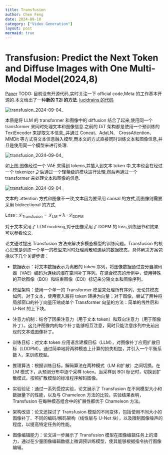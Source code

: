 ```yaml
---
title: Transfusion
author: Chen Feng
date: 2024-09-18
category: ["Video Generation"]
layout: post
mermaid: true
---
```


# Transfusion: Predict the Next Token and Diffuse Images with One Multi-Modal Model(2024,8)

[Paper](https://www.arxiv.org/abs/2408.11039)
TODO: 目前没有开源代码,实时关注一下 official code,Meta 的工作基本开源的.本文给出了一种**新的 T2I 的方法**.
[lucidrains 的代码](https://github.com/lucidrains/transfusion-pytorch)

![transfusion_2024-09-04_](https://img-blog.csdnimg.cn/img_convert/06202828102e960b817749002511f009.png)

本质是将 LLM 的 transformer 和图像中的 diffusion 结合了起来,使用同一个 transformer 来同时处理文本和图像信息.之前的 DiT 架构都是使用一个预训练的 TextEncoder 来提取文本信息,,并通过 Concat、AdaLN、
CrossAttention、MMDit 等方式将文本信息融入模型,而本文的方式直接同时训练文本和图像信息,并且是使用同一个模型来进行处理.

![transfusion_2024-09-04_](https://img-blog.csdnimg.cn/img_convert/98d230d4e3d67b104ebc0e24724b263d.png)

如上图,图像经过一个 VAE 来得到 tokens,并插入到文本 token 中,文本也会在经过一个 tokenizer 之后通过一个轻量级的模块进行处理,然后再通过一个 transformer 来处理文本和图像的信息.

![transfusion_2024-09-04_](https://img-blog.csdnimg.cn/img_convert/f3c8f445c0d5796466a27f147b67671e.png)

文本的 attention 方式和图像不一致,文本因为要采用 causal 的方式,而图像则需要采用 bidirectional 的方式.

Loss : $\mathcal{L}_\text{Transfusion}=\mathcal{L}_\text{LM}+\lambda\cdot\mathcal{L}_\text{DDPM}$

对于文本采用了 LLM modeing,对于图像采用了 DDPM 的 loss,训练细节和效果可以参看论文.

论文通过提出 Transfusion 方法来解决多模态模型的训练问题。Transfusion 的核心思想是训练一个单一的模型来同时处理离散和连续的数据模态，具体解决方案包括以下几个关键步骤：

- 数据表示：将文本数据表示为离散的 token 序列，将图像数据通过变分自编码器（VAE）编码为连续的潜在空间补丁序列。在混合模态的示例中，使用特殊的开始图像（BOI）和结束图像（EOI）标记来分隔文本和图像序列。

- 模型架构：使用一个单一的 Transformer 模型来处理所有序列，无论其模态如何。对于文本，使用嵌入层将 token 转换为向量；对于图像，尝试了两种将局部窗口的补丁向量压缩成单个 Transformer 向量的方法：简单的线性层和 U-Net 的上下块。

- 注意力机制：结合了因果注意力（用于文本 token）和双向注意力（用于图像补丁）。这允许图像内的每个补丁能够相互注意，同时只能注意序列中先前出现的文本或图像补丁。

- 训练目标：对文本 token 应用语言建模目标（LLM），对图像补丁应用扩散目标（LDDPM）。通过简单地将两种模态上计算的损失相加，并引入一个平衡系数 λ，来训练模型。

- 推理算法：根据训练目标，解码算法在两种模式（LM 和扩散）之间切换。在 LM 模式下，从预测分布中逐个采样 token。当采样到 BOI 标记时，切换到扩散模式，按照扩散模型的标准程序解码图像。

- 实验验证：通过一系列受控实验，论文展示了 Transfusion 在不同模型大小和数据量下的性能，以及与 Chameleon 方法的比较。实验结果表明，Transfusion 在每种模态组合中的扩展性都优于 Chameleon 方法。

- 架构改进：论文还探讨了 Transfusion 模型的不同变体，包括使用不同大小的图像补丁、不同的编码/解码架构（线性层与 U-Net 块），以及限制图像噪声的程度，以提高特定任务的性能。

- 图像编辑能力：论文进一步展示了 Transfusion 模型在图像编辑任务上的潜力，通过在少量图像编辑数据上微调预训练模型，使其能够根据指令执行图像编辑。
